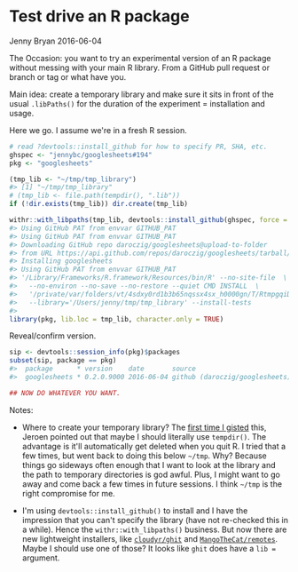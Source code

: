 Test drive an R package
================
Jenny Bryan
2016-06-04

<!-- README.md is generated from README.Rmd. Please edit that file -->
The Occasion: you want to try an experimental version of an R package without messing with your main R library. From a GitHub pull request or branch or tag or what have you.

Main idea: create a temporary library and make sure it sits in front of the usual `.libPaths()` for the duration of the experiment = installation and usage.

Here we go. I assume we're in a fresh R session.

``` r
# read ?devtools::install_github for how to specify PR, SHA, etc.
ghspec <- "jennybc/googlesheets#194"
pkg <- "googlesheets"

(tmp_lib <- "~/tmp/tmp_library")
#> [1] "~/tmp/tmp_library"
# (tmp_lib <- file.path(tempdir(), ".lib"))
if (!dir.exists(tmp_lib)) dir.create(tmp_lib)

withr::with_libpaths(tmp_lib, devtools::install_github(ghspec, force = TRUE), "prefix")
#> Using GitHub PAT from envvar GITHUB_PAT
#> Using GitHub PAT from envvar GITHUB_PAT
#> Downloading GitHub repo daroczig/googlesheets@upload-to-folder
#> from URL https://api.github.com/repos/daroczig/googlesheets/tarball/upload-to-folder
#> Installing googlesheets
#> Using GitHub PAT from envvar GITHUB_PAT
#> '/Library/Frameworks/R.framework/Resources/bin/R' --no-site-file  \
#>   --no-environ --no-save --no-restore --quiet CMD INSTALL  \
#>   '/private/var/folders/vt/4sdxy0rd1b3b65nqssx4sx_h0000gn/T/RtmpgqiDuD/devtoolsaa3821ffdde9/daroczig-googlesheets-ee6a538'  \
#>   --library='/Users/jenny/tmp/tmp_library' --install-tests
#> 
library(pkg, lib.loc = tmp_lib, character.only = TRUE)
```

Reveal/confirm version.

``` r
sip <- devtools::session_info(pkg)$packages
subset(sip, package == pkg)
#>  package      * version    date       source                        
#>  googlesheets * 0.2.0.9000 2016-06-04 github (daroczig/googlesheets)

## NOW DO WHATEVER YOU WANT.
```

Notes:

-   Where to create your temporary library? The [first time I gisted](https://gist.github.com/jennybc/4ffc1607d07ed3b025dc) this, Jeroen pointed out that maybe I should literally use `tempdir()`. The advantage is it'll automatically get deleted when you quit R. I tried that a few times, but went back to doing this below `~/tmp`. Why? Because things go sideways often enough that I want to look at the library and the path to temporary directories is god awful. Plus, I might want to go away and come back a few times in future sessions. I think `~/tmp` is the right compromise for me.

-   I'm using `devtools::install_github()` to install and I have the impression that you can't specify the library (have not re-checked this in a while). Hence the `withr::with_libpaths()` business. But now there are new lightweight installers, like [`cloudyr/ghit`](https://github.com/cloudyr/ghit) and [`MangoTheCat/remotes`](https://github.com/MangoTheCat/remotes). Maybe I should use one of those? It looks like `ghit` does have a `lib =` argument.
